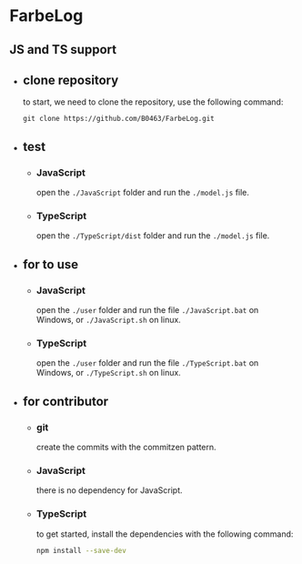 # FarbeLog

## JS and TS support

- ## clone repository

    to start, we need to clone the repository, use the following command:

    ~~~git
    git clone https://github.com/B0463/FarbeLog.git
    ~~~

- ## test

    - ### JavaScript

        open the `./JavaScript` folder and run the `./model.js` file.

    - ### TypeScript

        open the `./TypeScript/dist` folder and run the `./model.js` file.

- ## for to use

    - ### JavaScript

        open the `./user` folder and run the file `./JavaScript.bat` on Windows, or `./JavaScript.sh` on linux.

    - ### TypeScript

        open the `./user` folder and run the file `./TypeScript.bat` on Windows, or `./TypeScript.sh` on linux.

- ## for contributor

    - ### git

        create the commits with the commitzen pattern.

    - ### JavaScript

        there is no dependency for JavaScript.
    
    - ### TypeScript

        to get started, install the dependencies with the following command:

        ~~~bash
        npm install --save-dev
        ~~~
